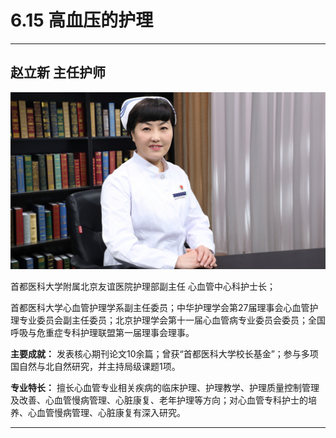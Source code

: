 # 6.15 高血压的护理

---

## 赵立新 主任护师

![1679372910744](image/c06_015/1679372910744.png)

首都医科大学附属北京友谊医院护理部副主任 心血管中心科护士长；

首都医科大学心血管护理学系副主任委员；中华护理学会第27届理事会心血管护理专业委员会副主任委员；北京护理学会第十一届心血管病专业委员会委员；全国呼吸与危重症专科护理联盟第一届理事会理事。

**主要成就：** 发表核心期刊论文10余篇；曾获“首都医科大学校长基金”；参与多项国自然与北自然研究，并主持局级课题1项。

**专业特长：** 擅长心血管专业相关疾病的临床护理、护理教学、护理质量控制管理及改善、心血管慢病管理、心脏康复、老年护理等方向；对心血管专科护士的培养、心血管慢病管理、心脏康复有深入研究。

---
